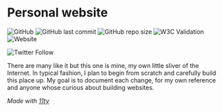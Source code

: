 # Personal website

![GitHub](https://img.shields.io/github/license/somed00d/somed00d.github.io)
![GitHub last commit](https://img.shields.io/github/last-commit/somed00d/somed00d.github.io)
![GitHub repo size](https://img.shields.io/github/repo-size/somed00d/somed00d.github.io)
![W3C Validation](https://img.shields.io/w3c-validation/default?targetUrl=https%3A%2F%2Fsomed00d.github.io)
![Website](https://img.shields.io/website?url=https%3A%2F%2Fsomed00d.github.io)

![Twitter Follow](https://img.shields.io/twitter/follow/just_some_d00d?style=social)

There are many like it but this one is mine, my own little sliver of the Internet. In typical fashion, I plan to begin from scratch and carefully build this place up. My goal is to document each change, for my own reference and anyone whose curious about building websites.

*Made with [11ty](https://www.11ty.dev)*
